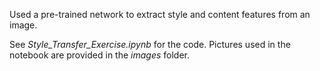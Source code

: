 Used a pre-trained network to extract style and content features from an image. 

See *Style_Transfer_Exercise.ipynb* for the code. Pictures used in the notebook are provided in the *images* folder. 
